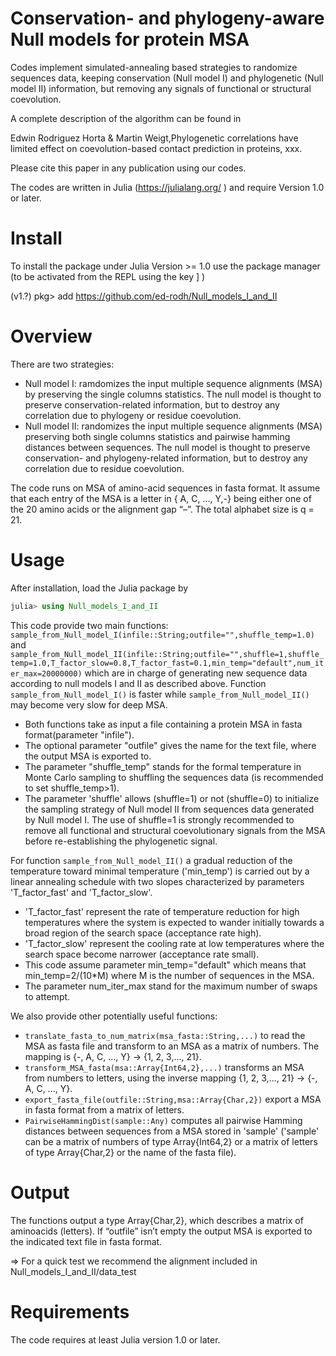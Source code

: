 # Conservation- and phylogeny-aware Null models for protein MSA

 Codes implement simulated-annealing based strategies to randomize sequences data, keeping conservation (Null model I) and phylogenetic (Null model II) information, but removing any signals of functional or structural coevolution. 
 
A complete description of the algorithm can be found in

Edwin Rodriguez Horta & Martin Weigt,Phylogenetic correlations have limited effect on coevolution-based contact prediction in proteins, xxx.

Please cite this paper in any publication using our codes.

The codes are written in Julia (https://julialang.org/ ) and require Version 1.0 or later.

# Install
To install the package under Julia Version >= 1.0 use the package manager (to be activated from the REPL using the key ] )

(v1.?) pkg> add https://github.com/ed-rodh/Null_models_I_and_II

# Overview
There are two strategies:
 
  + Null model I: ramdomizes the input multiple sequence alignments (MSA) by preserving the single columns statistics. The null model is thought to preserve conservation-related information, but to destroy any correlation due to phylogeny or residue coevolution.
  + Null model II: randomizes the input multiple sequence alignments (MSA) preserving both single columns statistics and pairwise hamming distances between sequences. The null model is thought to preserve conservation- and phylogeny-related information, but to destroy any correlation due to residue coevolution.
   
The code runs on MSA of amino-acid sequences in fasta format. It assume that each entry of the MSA is a letter in { A, C, ..., Y,-} being either one of the 20 amino acids or the alignment gap “–”. The total alphabet size is q = 21.

# Usage
After installation, load the Julia package by

 ```julia
 julia> using Null_models_I_and_II
 ```
This code provide two main functions: ```sample_from_Null_model_I(infile::String;outfile="",shuffle_temp=1.0)``` and ```sample_from_Null_model_II(infile::String;outfile="",shuffle=1,shuffle_temp=1.0,T_factor_slow=0.8,T_factor_fast=0.1,min_temp="default",num_iter_max=20000000)``` which are in charge of generating new sequence data according to null models I and II as described above. Function ```sample_from_Null_model_I()``` is faster while ```sample_from_Null_model_II()``` may become very slow for deep MSA.

 + Both functions take as input a file containing a protein MSA in fasta format(parameter "infile"). 
 + The optional parameter "outfile" gives the name for the text file, where the output MSA is exported to.
 + The parameter "shuffle_temp" stands for the formal temperature in Monte Carlo sampling to shuffling the sequences data (is recommended to set shuffle_temp>1).
 + The parameter 'shuffle' allows (shuffle=1) or not (shuffle=0) to initialize the sampling strategy of Null model II from sequences data generated by Null model I. The use of shuffle=1 is strongly recommended to remove all functional and structural coevolutionary signals from the MSA before re-establishing the phylogenetic signal.
 
For function ```sample_from_Null_model_II()``` a gradual reduction of the temperature toward minimal temperature ('min_temp') is carried out by a linear annealing schedule with two slopes characterized by parameters 'T_factor_fast' and 'T_factor_slow'.
   + 'T_factor_fast' represent the rate of temperature reduction for high temperatures where the system is expected to wander initially towards a broad region of the search space (acceptance rate high).  
   + 'T_factor_slow'  represent the cooling rate at low temperatures where the search space become narrower (acceptance rate small).
   + This code assume parameter min_temp="default" which means that min_temp=2/(10*M)  where M is the number of sequences in the MSA.
   + The parameter num_iter_max stand for the maximum number of swaps to attempt.    

We also provide other potentially useful functions:
 + ```translate_fasta_to_num_matrix(msa_fasta::String,...)``` to read the MSA as fasta file and transform to an MSA as a matrix of numbers. The mapping is {-, A, C, ..., Y} -> {1, 2, 3,..., 21}.
 + ```transform_MSA_fasta(msa::Array{Int64,2},...)``` transforms an MSA from numbers to letters, using the inverse mapping {1, 2, 3,..., 21} -> {-, A, C, ..., Y}.
 + ```export_fasta_file(outfile::String,msa::Array{Char,2})``` export a MSA in fasta format from a matrix of letters.
 + ```PairwiseHammingDist(sample::Any)``` computes all pairwise Hamming distances between sequences from a MSA stored in 'sample' ('sample' can be a matrix of numbers of type Array{Int64,2} or a matrix of letters of type Array{Char,2} or the name of the fasta file).
# Output

The functions output a type Array{Char,2}, which describes a matrix of aminoacids (letters). If “outfile” isn’t empty the output MSA is exported to the indicated text file in fasta format.

=> For a quick test we recommend the alignment included in Null_models_I_and_II/data_test
# Requirements

The code requires at least Julia version 1.0 or later.

